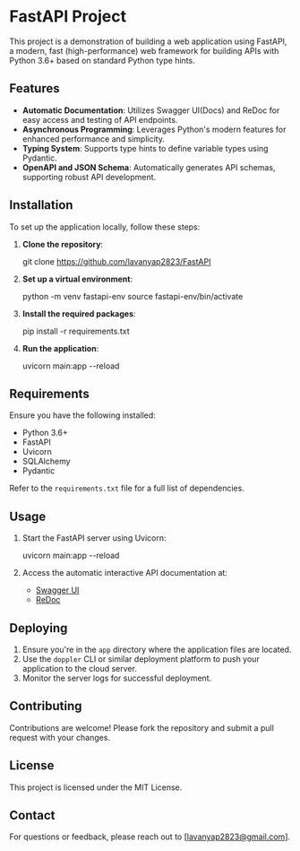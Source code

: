 # FastAPI Project

This project is a demonstration of building a web application using FastAPI, a modern, fast (high-performance) web framework for building APIs with Python 3.6+ based on standard Python type hints.

## Features
- **Automatic Documentation**: Utilizes Swagger UI(Docs) and ReDoc for easy access and testing of API endpoints.
- **Asynchronous Programming**: Leverages Python's modern features for enhanced performance and simplicity.
- **Typing System**: Supports type hints to define variable types using Pydantic.
- **OpenAPI and JSON Schema**: Automatically generates API schemas, supporting robust API development.

## Installation

To set up the application locally, follow these steps:

1. **Clone the repository**:

   git clone <https://github.com/lavanyap2823/FastAPI>


2. **Set up a virtual environment**:

   python -m venv fastapi-env
   source fastapi-env/bin/activate


3. **Install the required packages**:

   pip install -r requirements.txt


4. **Run the application**:

   uvicorn main:app --reload


## Requirements

Ensure you have the following installed:

- Python 3.6+
- FastAPI
- Uvicorn
- SQLAlchemy
- Pydantic

Refer to the `requirements.txt` file for a full list of dependencies.

## Usage

1. Start the FastAPI server using Uvicorn:

   uvicorn main:app --reload


2. Access the automatic interactive API documentation at:
   - [Swagger UI](http://127.0.0.1:8000/docs)
   - [ReDoc](http://127.0.0.1:8000/redoc)

## Deploying

1. Ensure you're in the `app` directory where the application files are located.
2. Use the `doppler` CLI or similar deployment platform to push your application to the cloud server.
3. Monitor the server logs for successful deployment.

## Contributing

Contributions are welcome! Please fork the repository and submit a pull request with your changes.

## License

This project is licensed under the MIT License.

## Contact

For questions or feedback, please reach out to [lavanyap2823@gmail.com].